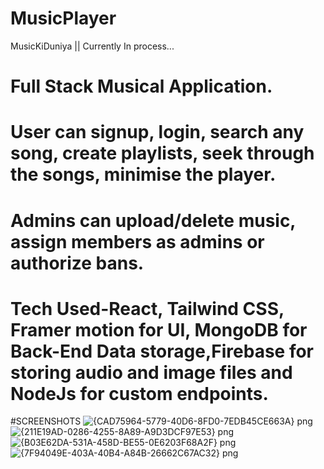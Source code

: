 # MusicPlayer
MusicKiDuniya || Currently In process...



# Full Stack Musical Application. 
# User can signup, login, search any song, create playlists, seek through the songs, minimise the player. 
# Admins can upload/delete music, assign members as admins or authorize bans. 
# Tech Used-React, Tailwind CSS, Framer motion for UI, MongoDB for Back-End Data storage,Firebase for storing audio and image files and NodeJs for custom endpoints.

#SCREENSHOTS
![{CAD75964-5779-40D6-8FD0-7EDB45CE663A} png](https://user-images.githubusercontent.com/84188309/187147327-c2feff8e-f3a2-4e55-9068-405da104af12.jpg)
![{211E19AD-0286-4255-8A89-A9D3DCF97E53} png](https://user-images.githubusercontent.com/84188309/187147145-df8a291f-efbb-41c9-a372-fd633d27097f.jpg)
![{B03E62DA-531A-458D-BE55-0E6203F68A2F} png](https://user-images.githubusercontent.com/84188309/187147239-97648f69-4cb8-42e3-8658-a1cbcd61a877.jpg)
![{7F94049E-403A-40B4-A84B-26662C67AC32} png](https://user-images.githubusercontent.com/84188309/187146844-b58955b8-d099-43d6-972f-609cf87cc451.jpg)
